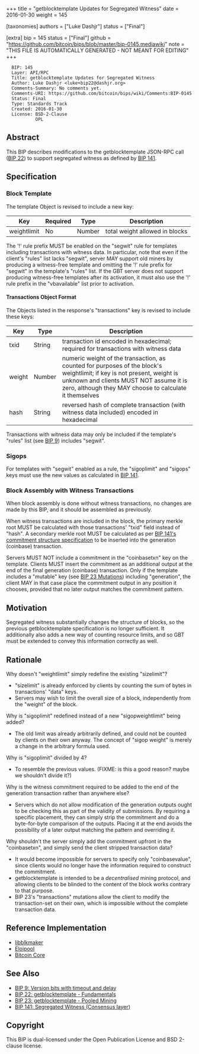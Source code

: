 
+++
title = "getblocktemplate Updates for Segregated Witness"
date = 2016-01-30
weight = 145

[taxonomies]
authors = ["Luke Dashjr"]
status = ["Final"]

[extra]
bip = 145
status = ["Final"]
github = "https://github.com/bitcoin/bips/blob/master/bip-0145.mediawiki"
note = "THIS FILE IS AUTOMATICALLY GENERATED - NOT MEANT FOR EDITING"
+++

```
  BIP: 145
  Layer: API/RPC
  Title: getblocktemplate Updates for Segregated Witness
  Author: Luke Dashjr <luke+bip22@dashjr.org>
  Comments-Summary: No comments yet.
  Comments-URI: https://github.com/bitcoin/bips/wiki/Comments:BIP-0145
  Status: Final
  Type: Standards Track
  Created: 2016-01-30
  License: BSD-2-Clause
           OPL
```

<h2>Abstract</h2>


This BIP describes modifications to the getblocktemplate JSON-RPC call (<a href="/22" target="_blank">BIP 22</a>) to support segregated witness as defined by <a href="/141" target="_blank">BIP 141</a>.

<h2>Specification</h2>


<h3>Block Template</h3>


The template Object is revised to include a new key:


|Key|Required|Type|Description|
|-|-|-|-|
|weightlimit|No|Number|total weight allowed in blocks|

The '!' rule prefix MUST be enabled on the "segwit" rule for templates including transactions with witness data.
In particular, note that even if the client's "rules" list lacks "segwit", server MAY support old miners by producing a witness-free template and omitting the '!' rule prefix for "segwit" in the template's "rules" list.
If the GBT server does not support producing witness-free templates after its activation, it must also use the '!' rule prefix in the "vbavailable" list prior to activation.

<h4>Transactions Object Format</h4>


The Objects listed in the response's "transactions" key is revised to include these keys:


|Key|Type|Description|
|-|-|-|
|txid|String|transaction id encoded in hexadecimal; required for transactions with witness data|
|weight|Number|numeric weight of the transaction, as counted for purposes of the block's weightlimit; if key is not present, weight is unknown and clients MUST NOT assume it is zero, although they MAY choose to calculate it themselves|
|hash|String|reversed hash of complete transaction (with witness data included) encoded in hexadecimal|

Transactions with witness data may only be included if the template's "rules" list (see <a href="/9" target="_blank">BIP 9</a>) includes "segwit".

<h3>Sigops</h3>


For templates with "segwit" enabled as a rule, the "sigoplimit" and "sigops" keys must use the new values as calculated in <a href="/141" target="_blank">BIP 141</a>.

<h3>Block Assembly with Witness Transactions</h3>


When block assembly is done without witness transactions, no changes are made by this BIP, and it should be assembled as previously.

When witness transactions are included in the block, the primary merkle root MUST be calculated with those transactions' "txid" field instead of "hash". A secondary merkle root MUST be calculated as per <a href="/141" target="_blank">BIP 141's commitment structure specification</a> to be inserted into the generation (coinbase) transaction.

Servers MUST NOT include a commitment in the "coinbasetxn" key on the template. Clients MUST insert the commitment as an additional output at the end of the final generation (coinbase) transaction. Only if the template includes a "mutable" key (see <a href="/23" target="_blank">BIP 23 Mutations</a>) including "generation", the client MAY in that case place the commitment output in any position it chooses, provided that no later output matches the commitment pattern.

<h2>Motivation</h2>


Segregated witness substantially changes the structure of blocks, so the previous getblocktemplate specification is no longer sufficient.
It additionally also adds a new way of counting resource limits, and so GBT must be extended to convey this information correctly as well.

<h2>Rationale</h2>


Why doesn't "weightlimit" simply redefine the existing "sizelimit"?
*  "sizelimit" is already enforced by clients by counting the sum of bytes in transactions' "data" keys.
*  Servers may wish to limit the overall size of a block, independently from the "weight" of the block.


Why is "sigoplimit" redefined instead of a new "sigopweightlimit" being added?
*  The old limit was already arbitrarily defined, and could not be counted by clients on their own anyway. The concept of "sigop weight" is merely a change in the arbitrary formula used.


Why is "sigoplimit" divided by 4?
*  To resemble the previous values. (FIXME: is this a good reason? maybe we shouldn't divide it?)


Why is the witness commitment required to be added to the end of the generation transaction rather than anywhere else?
*  Servers which do not allow modification of the generation outputs ought to be checking this as part of the validity of submissions. By requiring a specific placement, they can simply strip the commitment and do a byte-for-byte comparison of the outputs. Placing it at the end avoids the possibility of a later output matching the pattern and overriding it.


Why shouldn't the server simply add the commitment upfront in the "coinbasetxn", and simply send the client stripped transaction data?
*  It would become impossible for servers to specify only "coinbasevalue", since clients would no longer have the information required to construct the commitment.
*  getblocktemplate is intended to be a *decentralised* mining protocol, and allowing clients to be blinded to the content of the block works contrary to that purpose.
*  BIP 23's "transactions" mutations allow the client to modify the transaction-set on their own, which is impossible without the complete transaction data.


<h2>Reference Implementation</h2>


*  <a href="https://github.com/bitcoin/libblkmaker/tree/segwit" target="_blank">libblkmaker</a>
*  <a href="https://github.com/luke-jr/eloipool/tree/segwit" target="_blank">Eloipool</a>
*  <a href="https://github.com/bitcoin/bitcoin/pull/7404/files" target="_blank">Bitcoin Core</a>


<h2>See Also</h2>

*  <a href="/9" target="_blank">BIP 9: Version bits with timeout and delay</a>
*  <a href="/22" target="_blank">BIP 22: getblocktemplate - Fundamentals</a>
*  <a href="/23" target="_blank">BIP 23: getblocktemplate - Pooled Mining</a>
*  <a href="/141" target="_blank">BIP 141: Segregated Witness (Consensus layer)</a>


<h2>Copyright</h2>


This BIP is dual-licensed under the Open Publication License and BSD 2-clause license.
